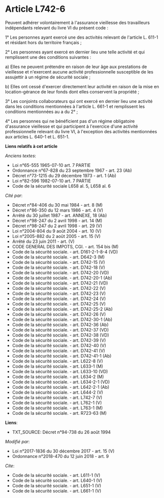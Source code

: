 # Article L742-6

Peuvent adhérer volontairement à l'assurance vieillesse des travailleurs indépendants relevant du livre VI du présent code : 

1° Les personnes ayant exercé une des activités relevant de l'article L. 611-1 et résidant hors du territoire français ; 

2° Les personnes ayant exercé en dernier lieu une telle activité et qui remplissent une des conditions suivantes : 

a) Elles ne peuvent prétendre en raison de leur âge aux prestations de vieillesse et n'exercent aucune activité
professionnelle susceptible de les assujettir à un régime de sécurité sociale ; 

b) Elles ont cessé d'exercer directement leur activité en raison de la mise en location-gérance de leur fonds dont elles
conservent la propriété ; 

3° Les conjoints collaborateurs qui ont exercé en dernier lieu une activité dans les conditions mentionnées à l'article L.
661-1 et remplissent les conditions mentionnées au a du 2° ; 

4° Les personnes qui ne bénéficient pas d'un régime obligatoire d'assurance vieillesse et qui participent à l'exercice d'une
activité professionnelle relevant du livre VI, à l'exception des activités mentionnées aux articles L. 640-1 et L. 651-1.

**Liens relatifs à cet article**

_Anciens textes_:

  - Loi n°65-555 1965-07-10 art. 7 PARTIE
  - Ordonnance n°67-828 du 23 septembre 1967 - art. 23 (Ab)
  - Décret n°73-1215 du 29 décembre 1973 - art. 1 (Ab)
  - Loi n°82-596 1982-07-10 art. 7 PARTIE
  - Code de la sécurité sociale L658 al. 5, L658 al. 6

_Cité par_:

  - Décret n°84-406 du 30 mai 1984 - art. 8 (M)
  - Décret n°86-350 du 12 mars 1986 - art. 4 (V)
  - Arrêté du 30 juillet 1987 - art. ANNEXE, 18 (Ab)
  - Décret n°98-247 du 2 avril 1998 - art. 14 (M)
  - Décret n°98-247 du 2 avril 1998 - art. 29 (V)
  - Loi n°2004-804 du 9 août 2004 - art. 10 (V)
  - Loi n°2005-882 du 2 août 2005 - art. 15 (V)
  - Arrêté du 23 juin 2011 - art. (V)
  - CODE GENERAL DES IMPOTS, CGI. - art. 154 bis (M)
  - Code de la sécurité sociale. - art. D161-2-1-8-4 (VD)
  - Code de la sécurité sociale. - art. D642-3 (M)
  - Code de la sécurité sociale. - art. D742-15 (V)
  - Code de la sécurité sociale. - art. D742-18 (V)
  - Code de la sécurité sociale. - art. D742-20 (VD)
  - Code de la sécurité sociale. - art. D742-20-1 (Ab)
  - Code de la sécurité sociale. - art. D742-21 (VD)
  - Code de la sécurité sociale. - art. D742-22 (V)
  - Code de la sécurité sociale. - art. D742-23 (V)
  - Code de la sécurité sociale. - art. D742-24 (V)
  - Code de la sécurité sociale. - art. D742-25 (V)
  - Code de la sécurité sociale. - art. D742-25-2 (Ab)
  - Code de la sécurité sociale. - art. D742-26 (V)
  - Code de la sécurité sociale. - art. D742-30-1 (Ab)
  - Code de la sécurité sociale. - art. D742-36 (Ab)
  - Code de la sécurité sociale. - art. D742-37 (VD)
  - Code de la sécurité sociale. - art. D742-38 (VD)
  - Code de la sécurité sociale. - art. D742-39 (V)
  - Code de la sécurité sociale. - art. D742-40 (V)
  - Code de la sécurité sociale. - art. D742-41 (V)
  - Code de la sécurité sociale. - art. D742-41-1 (Ab)
  - Code de la sécurité sociale. - art. L622-8 (V)
  - Code de la sécurité sociale. - art. L633-1 (M)
  - Code de la sécurité sociale. - art. L633-10 (VD)
  - Code de la sécurité sociale. - art. L634-2 (M)
  - Code de la sécurité sociale. - art. L634-2-1 (VD)
  - Code de la sécurité sociale. - art. L642-2-1 (Ab)
  - Code de la sécurité sociale. - art. L644-2 (V)
  - Code de la sécurité sociale. - art. L742-7 (V)
  - Code de la sécurité sociale. - art. L762-1 (V)
  - Code de la sécurité sociale. - art. L763-1 (M)
  - Code de la sécurité sociale. - art. R723-63 (M)

**Liens**:

  - TXT_SOURCE: Décret n°94-738 du 26 août 1994

_Modifié par_:

  - Loi n°2017-1836 du 30 décembre 2017 - art. 15 (V)
  - Ordonnance n°2018-470 du 12 juin 2018 - art. 9

_Cite_:

  - Code de la sécurité sociale. - art. L611-1 (V)
  - Code de la sécurité sociale. - art. L640-1 (V)
  - Code de la sécurité sociale. - art. L651-1 (V)
  - Code de la sécurité sociale. - art. L661-1 (V)

